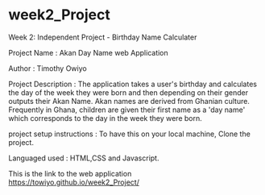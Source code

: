 # week2_Project
Week 2: Independent Project - Birthday Name Calculater

Project Name : Akan Day Name web Application

Author : Timothy Owiyo

Project Description : The application takes a user's birthday and calculates the day of the week they were born and then depending on their gender outputs their Akan Name. Akan names are derived from Ghanian culture. Frequently in Ghana, children are given their first name as a 'day name' which corresponds to the day in the week they were born.

project setup instructions : To have this on your local machine, Clone the project.

Languaged used : HTML,CSS and Javascript.

This is the link to the web application https://towiyo.github.io/week2_Project/
